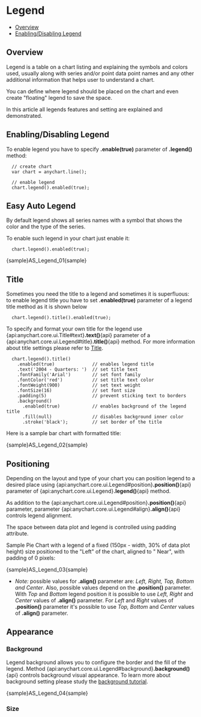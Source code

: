 # Legend

* [Overview](#overview)
* [Enabling/Disabling Legend](#enabling/disabling_legend)

## Overview
Legend is a table on a chart listing and explaining the symbols and colors used, usually along with series and/or point data point names and any other additional information that helps user to understand a chart. 
  
  
<!--In AnyChart Legend configuration is all the same for all chart types.-->
You can define where legend should be placed on the chart and even create "floating" legend to save the space.
  
  
In this article all legends features and setting are explained and demonstrated.

## Enabling/Disabling Legend

To enable legend you have to specify **.enable(true)** parameter of **.legend()** method:

```
  // create chart
  var chart = anychart.line();
  
  // enable legend
  chart.legend().enabled(true);
```

## Easy Auto Legend 

By default legend shows all series names with a symbol that shows the color and the type of the series.

To enable such legend in your chart just enable it:

```
  chart.legend().enabled(true);
```

{sample}AS\_Legend\_01{sample}

## Title

Sometimes you need the title to a legend and sometimes it is superfluous: to enable legend title you have to set **.enabled(true)** parameter of a legend title method as it is shown below

```
  chart.legend().title().enabled(true);
```

To specify and format your own title for the legend use {api:anychart.core.ui.Title#text}**.text()**{api} parameter of a {api:anychart.core.ui.Legend#title}**.title()**{api} method. For more information about title settings please refer to [Title](title).

```
  chart.legend().title()
    .enabled(true)              // enables legend title
    .text('2004 - Quarters: ')  // set title text
    .fontFamily('Arial')        // set font family
    .fontColor('red')           // set title text color
    .fontWeight(900)            // set text weight
    .fontSize(16)               // set font size
    .padding(5)                 // prevent sticking text to borders
    .background()
      .enabled(true)            // enables background of the legend title
      .fill(null)               // disables background inner color
      .stroke('black');         // set border of the title
```

Here is a sample bar chart with formatted title:

{sample}AS\_Legend\_02{sample}

## Positioning

Depending on the layout and type of your chart you can position legend to a desired place using {api:anychart.core.ui.Legend#position}**.position()**{api} parameter of {api:anychart.core.ui.Legend}**.legend()**{api} method. 
  
  
As addition to the {api:anychart.core.ui.Legend#position}**.position()**{api} parameter, parameter {api:anychart.core.ui.Legend#align}**.align()**{api} controls legend alignment.
  
  
The space between data plot and legend is controlled using padding attribute.
  
  
Sample Pie Chart with a legend of a fixed (150px - width, 30% of data plot height) size positioned to the "Left" of the chart, aligned to " Near", with padding of 0 pixels:

{sample}AS\_Legend\_03{sample}

* *Note:* possible values for **.align()** parameter are: *Left, Right, Top, Bottom and Center*. Also, possible values depend on the **.position()** parameter. With *Top* and *Bottom* legend position it is possible to use *Left, Right* and *Center* values of **.align()** parameter. For *Left* and *Right* values of **.position()** parameter it's possible to use *Top, Bottom* and *Center* values of **.align()** parameter.


## Appearance

### Background

Legend background allows you to configure the border and the fill of the legend. Method {api:anychart.core.ui.Legend#background}**.background()**{api} controls background visual appearance. To learn more about background setting please study the [background tutorial](Background).

{sample}AS\_Legend\_04{sample}

### Size

